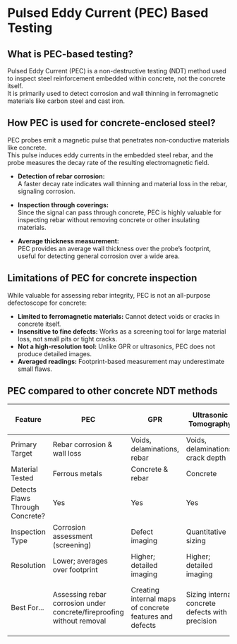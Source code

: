 # Pulsed Eddy Current (PEC) Based Testing

## What is PEC-based testing?
Pulsed Eddy Current (PEC) is a non-destructive testing (NDT) method used to inspect steel reinforcement embedded within concrete, not the concrete itself.  
It is primarily used to detect corrosion and wall thinning in ferromagnetic materials like carbon steel and cast iron.  

## How PEC is used for concrete-enclosed steel?
PEC probes emit a magnetic pulse that penetrates non-conductive materials like concrete.  
This pulse induces eddy currents in the embedded steel rebar, and the probe measures the decay rate of the resulting electromagnetic field.  

- **Detection of rebar corrosion:**  
  A faster decay rate indicates wall thinning and material loss in the rebar, signaling corrosion.  

- **Inspection through coverings:**  
  Since the signal can pass through concrete, PEC is highly valuable for inspecting rebar without removing concrete or other insulating materials.  

- **Average thickness measurement:**  
  PEC provides an average wall thickness over the probe’s footprint, useful for detecting general corrosion over a wide area.  

## Limitations of PEC for concrete inspection
While valuable for assessing rebar integrity, PEC is not an all-purpose defectoscope for concrete:

- **Limited to ferromagnetic materials:** Cannot detect voids or cracks in concrete itself.  
- **Insensitive to fine defects:** Works as a screening tool for large material loss, not small pits or tight cracks.  
- **Not a high-resolution tool:** Unlike GPR or ultrasonics, PEC does not produce detailed images.  
- **Averaged readings:** Footprint-based measurement may underestimate small flaws.  

## PEC compared to other concrete NDT methods

| Feature                   | PEC | GPR | Ultrasonic Tomography | Half-Cell Corrosion Potential |
|---------------------------|-----|-----|-----------------------|-------------------------------|
| Primary Target            | Rebar corrosion & wall loss | Voids, delaminations, rebar | Voids, delaminations, crack depth | Rebar corrosion activity |
| Material Tested           | Ferrous metals | Concrete & rebar | Concrete | Rebar |
| Detects Flaws Through Concrete? | Yes | Yes | Yes | Yes |
| Inspection Type           | Corrosion assessment (screening) | Defect imaging | Quantitative sizing | Corrosion potential mapping |
| Resolution                | Lower; averages over footprint | Higher; detailed imaging | Higher; detailed imaging | Provides potential differences |
| Best For...               | Assessing rebar corrosion under concrete/fireproofing without removal | Creating internal maps of concrete features and defects | Sizing internal concrete defects with precision | Pinpointing areas with high risk of active rebar corrosion |
